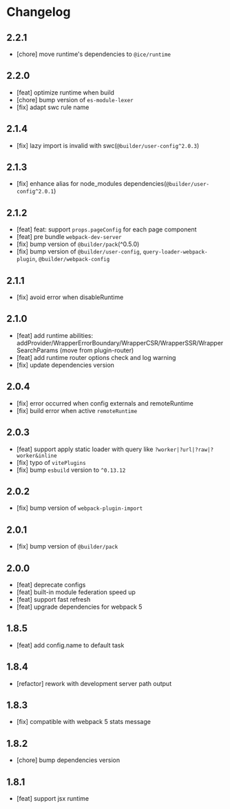 # Changelog

## 2.2.1

- [chore] move runtime's dependencies to `@ice/runtime`

## 2.2.0

- [feat] optimize runtime when build
- [chore] bump version of `es-module-lexer`
- [fix] adapt swc rule name

## 2.1.4

- [fix] lazy import is invalid with swc(`@builder/user-config^2.0.3`)

## 2.1.3

- [fix] enhance alias for node_modules dependencies(`@builder/user-config^2.0.1`)

## 2.1.2

- [feat] feat: support `props.pageConfig` for each page component
- [feat] pre bundle `webpack-dev-server`
- [fix] bump version of `@builder/pack`(^0.5.0)
- [fix] bump version of `@builder/user-config`, `query-loader-webpack-plugin`, `@builder/webpack-config`

## 2.1.1

- [fix] avoid error when disableRuntime

## 2.1.0

- [feat] add runtime abilities: addProvider/WrapperErrorBoundary/WrapperCSR/WrapperSSR/WrapperSearchParams (move from plugin-router)
- [feat] add runtime router options check and log warning
- [fix] update dependencies version

## 2.0.4

- [fix] error occurred when config externals and remoteRuntime
- [fix] build error when active `remoteRuntime`

## 2.0.3

- [feat] support apply static loader with query like `?worker|?url|?raw|?worker&inline`
- [fix] typo of `vitePlugins`
- [fix] bump `esbuild` version to `^0.13.12`

## 2.0.2

- [fix] bump version of `webpack-plugin-import`

## 2.0.1

- [fix] bump version of `@builder/pack`

## 2.0.0

- [feat] deprecate configs
- [feat] built-in module federation speed up
- [feat] support fast refresh
- [feat] upgrade dependencies for webpack 5

## 1.8.5

- [feat] add config.name to default task

## 1.8.4

- [refactor] rework with development server path output

## 1.8.3

- [fix] compatible with webpack 5 stats message

## 1.8.2

- [chore] bump dependencies version

## 1.8.1

- [feat] support jsx runtime
